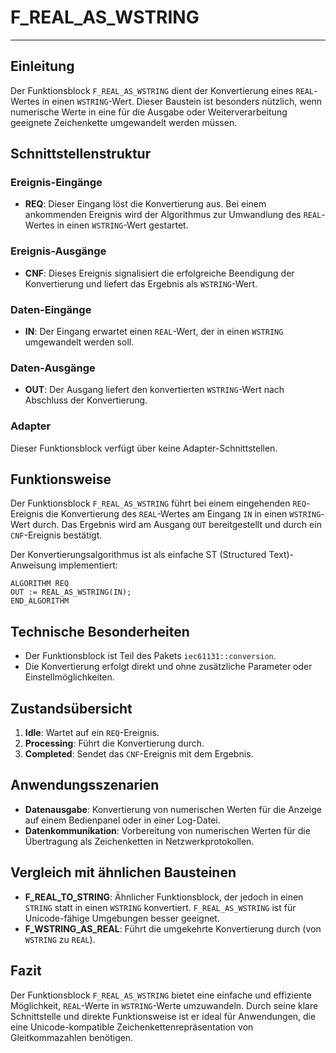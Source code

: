 # F_REAL_AS_WSTRING

* * * * * * * * * *
## Einleitung
Der Funktionsblock `F_REAL_AS_WSTRING` dient der Konvertierung eines `REAL`-Wertes in einen `WSTRING`-Wert. Dieser Baustein ist besonders nützlich, wenn numerische Werte in eine für die Ausgabe oder Weiterverarbeitung geeignete Zeichenkette umgewandelt werden müssen.

## Schnittstellenstruktur

### **Ereignis-Eingänge**
- **REQ**: Dieser Eingang löst die Konvertierung aus. Bei einem ankommenden Ereignis wird der Algorithmus zur Umwandlung des `REAL`-Wertes in einen `WSTRING`-Wert gestartet.

### **Ereignis-Ausgänge**
- **CNF**: Dieses Ereignis signalisiert die erfolgreiche Beendigung der Konvertierung und liefert das Ergebnis als `WSTRING`-Wert.

### **Daten-Eingänge**
- **IN**: Der Eingang erwartet einen `REAL`-Wert, der in einen `WSTRING` umgewandelt werden soll.

### **Daten-Ausgänge**
- **OUT**: Der Ausgang liefert den konvertierten `WSTRING`-Wert nach Abschluss der Konvertierung.

### **Adapter**
Dieser Funktionsblock verfügt über keine Adapter-Schnittstellen.

## Funktionsweise
Der Funktionsblock `F_REAL_AS_WSTRING` führt bei einem eingehenden `REQ`-Ereignis die Konvertierung des `REAL`-Wertes am Eingang `IN` in einen `WSTRING`-Wert durch. Das Ergebnis wird am Ausgang `OUT` bereitgestellt und durch ein `CNF`-Ereignis bestätigt.

Der Konvertierungsalgorithmus ist als einfache ST (Structured Text)-Anweisung implementiert:
```ST
ALGORITHM REQ
OUT := REAL_AS_WSTRING(IN);
END_ALGORITHM
```

## Technische Besonderheiten
- Der Funktionsblock ist Teil des Pakets `iec61131::conversion`.
- Die Konvertierung erfolgt direkt und ohne zusätzliche Parameter oder Einstellmöglichkeiten.

## Zustandsübersicht
1. **Idle**: Wartet auf ein `REQ`-Ereignis.
2. **Processing**: Führt die Konvertierung durch.
3. **Completed**: Sendet das `CNF`-Ereignis mit dem Ergebnis.

## Anwendungsszenarien
- **Datenausgabe**: Konvertierung von numerischen Werten für die Anzeige auf einem Bedienpanel oder in einer Log-Datei.
- **Datenkommunikation**: Vorbereitung von numerischen Werten für die Übertragung als Zeichenketten in Netzwerkprotokollen.

## Vergleich mit ähnlichen Bausteinen
- **F_REAL_TO_STRING**: Ähnlicher Funktionsblock, der jedoch in einen `STRING` statt in einen `WSTRING` konvertiert. `F_REAL_AS_WSTRING` ist für Unicode-fähige Umgebungen besser geeignet.
- **F_WSTRING_AS_REAL**: Führt die umgekehrte Konvertierung durch (von `WSTRING` zu `REAL`).

## Fazit
Der Funktionsblock `F_REAL_AS_WSTRING` bietet eine einfache und effiziente Möglichkeit, `REAL`-Werte in `WSTRING`-Werte umzuwandeln. Durch seine klare Schnittstelle und direkte Funktionsweise ist er ideal für Anwendungen, die eine Unicode-kompatible Zeichenkettenrepräsentation von Gleitkommazahlen benötigen.
